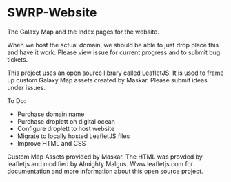 # SWRP-Website
The Galaxy Map and the Index pages for the website.

When we host the actual domain, we should be able to just drop place this and have it work.
Please view issue for current progress and to submit bug tickets.

This project uses an open source library called LeafletJS.
It is used to frame up custom Galaxy Map assets created by Maskar.
Please submit ideas under issues.


To Do:
- Purchase domain name
- Purchase droplett on digital ocean
- Configure droplett to host website
- Migrate to locally hosted LeafletJS files
- Improve HTML and CSS

Custom Map Assets provided by Maskar.
The HTML was provded by leafletjs and modified by Almighty Malgus.
Www.leafletjs.com for documentation and more information about this open source project.
